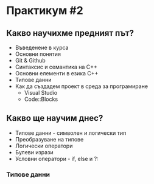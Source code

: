 # Практикум #2
## Какво научихме предният път?
* Въведенеие в курса
* Основни понятия
* Git & Github
* Синтаксис и семантика на С++
* Основни елементи в езика С++
* Типове данни
* Как да създадем проект в среда за програмиране
    * Visual Studio
    * Code::Blocks
## Какво ще научим днес?
* Типове данни - символен и логически тип
* Преобразуване на типове
* Логически оператори
* Булеви изрази
* Условни оператори - if, else и ?:

### Типове данни
















